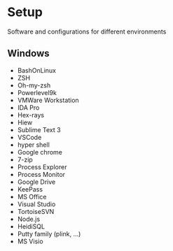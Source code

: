 # Setup
Software and configurations for different environments

## Windows 
* BashOnLinux
* ZSH
* Oh-my-zsh
* Powerlevel9k
* VMWare Workstation
* IDA Pro
* Hex-rays
* Hiew
* Sublime Text 3
* VSCode
* hyper shell
* Google chrome
* 7-zip
* Process Explorer
* Process Monitor
* Google Drive
* KeePass
* MS Office
* Visual Studio
* TortoiseSVN
* Node.js
* HeidiSQL
* Putty family (plink, ...)
* MS Visio
